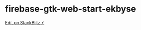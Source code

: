 # firebase-gtk-web-start-ekbyse

[Edit on StackBlitz ⚡️](https://stackblitz.com/edit/firebase-gtk-web-start-ekbyse)
